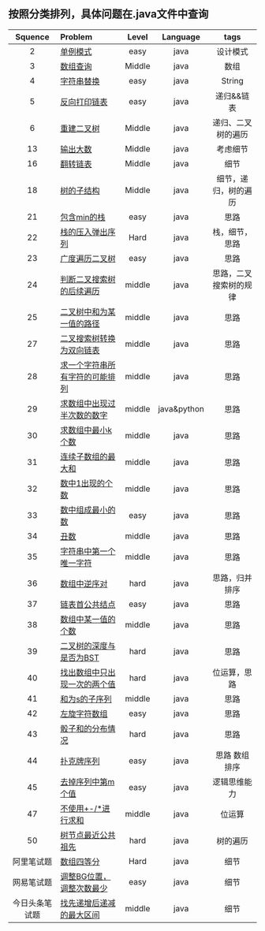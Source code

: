 ## 按照分类排列，具体问题在.java文件中查询    

| Squence | Problem       | Level	| Language  | tags|
|:-------:|:--------------|:------:|:---------:|:-------------:|
|2|[单例模式](https://github.com/ClaudiusGitHub/SwordToOffer/blob/master/java/SingleTon.java)|easy|java|设计模式|
|3|[数组查询](https://github.com/ClaudiusGitHub/SwordToOffer/blob/master/java/Query.java)|Middle|java|数组|
|4|[字符串替换](https://github.com/ClaudiusGitHub/SwordToOffer/blob/master/java/RepalceSpace.java)|easy|java|String|
|5|[反向打印链表](https://github.com/ClaudiusGitHub/SwordToOffer/blob/master/java/PrintLinkedListInversely.java)|easy|java|递归&&链表|
|6|[重建二叉树](https://github.com/ClaudiusGitHub/SwordToOffer/blob/master/java/rebuildBinaryTree)|Middle|java|递归、二叉树的遍历|
|13|[输出大数](https://github.com/ClaudiusGitHub/SwordToOffer/blob/master/java/PrintToMaxOfDigits.java)|Middle|java|考虑细节|
|16|[翻转链表](https://github.com/ClaudiusGitHub/SwordToOffer/blob/master/java/reverseList)|Middle|java|细节|
|18|[树的子结构](https://github.com/ClaudiusGitHub/SwordToOffer/blob/master/java/subTree)|Middle|java|细节，递归，树的遍历|
|21|[包含min的栈](https://github.com/ClaudiusGitHub/SwordToOffer/blob/master/java/stackWithMin)|easy|java|思路|
|22|[栈的压入弹出序列](https://github.com/ClaudiusGitHub/SwordToOffer/blob/master/java/CheckStack.java)|Hard|java|栈，细节，思路|
|23|[广度遍历二叉树](https://github.com/ClaudiusGitHub/SwordToOffer/blob/master/java/traverseBinarytree.java)|easy|java|思路|
|24|[判断二叉搜索树的后续遍历](https://github.com/ClaudiusGitHub/SwordToOffer/blob/master/java/JudgeBSTree.java)|middle|java|思路，二叉搜索树的规律|
|25|[二叉树中和为某一值的路径](https://github.com/ClaudiusGitHub/SwordToOffer/blob/master/java/pathOfBinaryTree)|middle|java|思路|
|27|[二叉搜索树转换为双向链表](https://github.com/ClaudiusGitHub/SwordToOffer/blob/master/java/treeToList)|middle|java|思路|
|28|[求一个字符串所有字符的可能排列](https://github.com/ClaudiusGitHub/SwordToOffer/blob/master/java/SubStrings.java)|middle|java|思路|
|29|[求数组中出现过半次数的数字](https://github.com/ClaudiusGitHub/SwordToOffer/blob/master/java/MoreThanHalf)|middle|java&python|思路|
|30|[求数组中最小k个数](https://github.com/ClaudiusGitHub/SwordToOffer/blob/master/java/Question30.java)|middle|java|思路|
|31|[连续子数组的最大和](https://github.com/ClaudiusGitHub/SwordToOffer/blob/master/java/Question31.java)|middle|java|思路|
|32|[数中1出现的个数](https://github.com/ClaudiusGitHub/SwordToOffer/blob/master/java/Question32.java)|middle|java|思路|
|33|[数中组成最小的数](https://github.com/ClaudiusGitHub/SwordToOffer/blob/master/java/MinNumOfArray.java)|easy|java|思路|
|34|[丑数](https://github.com/ClaudiusGitHub/SwordToOffer/blob/master/java/UglyNumber.java)|middle|java|思路|
|35|[字符串中第一个唯一字符](https://github.com/ClaudiusGitHub/SwordToOffer/blob/master/java/FirstOnlyOne.java)|middle|java|思路|
|36|[数组中逆序对](https://github.com/ClaudiusGitHub/SwordToOffer/blob/master/java/ReversePairNum.java)|hard|java|思路，归并排序|
|37|[链表首公共结点](https://github.com/ClaudiusGitHub/SwordToOffer/blob/master/java/FindCommonInList.java)|easy|java|思路|
|38|[数组中某一值的个数](https://github.com/ClaudiusGitHub/SwordToOffer/blob/master/java/GetTimesOfNum.java)|middle|java|思路|
|39|[二叉树的深度与是否为BST](https://github.com/ClaudiusGitHub/SwordToOffer/blob/master/java/question39)|hard|java|思路|
|40|[找出数组中只出现一次的两个值](https://github.com/ClaudiusGitHub/SwordToOffer/blob/master/java/OnceInArray.java)|hard|java|位运算，思路|
|41|[和为s的子序列](https://github.com/ClaudiusGitHub/SwordToOffer/blob/master/java/SumIsS.java)|middle|java|思路|
|42|[左旋字符数组](https://github.com/ClaudiusGitHub/SwordToOffer/blob/master/java/LeftRotateString.java)|easy|java|思路|
|43|[骰子和的分布情况](https://github.com/ClaudiusGitHub/SwordToOffer/blob/master/java/NumOfDices.java)|hard|java|思路|
|44|[扑克牌序列](https://github.com/ClaudiusGitHub/SwordToOffer/blob/master/java/SequenceOfCard.java)|easy|java|思路 数组排序|
|45|[去掉序列中第m个值](https://github.com/ClaudiusGitHub/SwordToOffer/blob/master/java/RemoveMthNumInCircle.java)|easy|java|逻辑思维能力|
|47|[不使用+-/*进行求和](https://github.com/ClaudiusGitHub/SwordToOffer/blob/master/java/Add.java)|middle|java|位运算|
|50|[树节点最近公共祖先](https://github.com/ClaudiusGitHub/SwordToOffer/blob/master/java/Question50)|hard|java|树的遍历|
|阿里笔试题|[数组四等分](https://github.com/ClaudiusGitHub/SwordToOffer/blob/master/java/NewMain.java)|Hard|java|细节|
|网易笔试题|[调整BG位置，调整次数最少](https://github.com/ClaudiusGitHub/SwordToOffer/blob/master/java/Adjust.java)|easy|java|细节|
|今日头条笔试题|[找先递增后递减的最大区间](https://github.com/ClaudiusGitHub/SwordToOffer/blob/master/java/MaxSection.java)|middle|java|细节|

